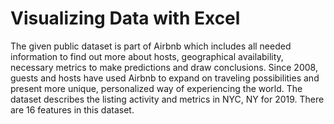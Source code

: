 # Visualizing Data with Excel

The given public dataset is part of Airbnb which includes all needed information to find out more about hosts, geographical availability, necessary metrics to make predictions and draw conclusions. Since 2008, guests and hosts have used Airbnb to expand on traveling possibilities and present more unique, personalized way of experiencing the world. The dataset describes the listing activity and metrics in NYC, NY for 2019. There are 16 features in this dataset.
